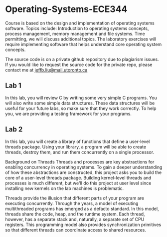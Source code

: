 # Operating-Systems-ECE344
Course is based on the design and implementation of operating systems software. Topics include: Introduction to operating systems concepts, process management, memory management and file systems. Time permitting, we will discuss additional topics. The laboratory exercises will require implementing software that helps understand core operating system concepts.

The source code is on a private github repository due to plagiarism issues. If you would like to request the source code for the private repo, please contact me at jeffb.liu@mail.utoronto.ca

## Lab 1
In this lab, you will review C by writing some very simple C programs. You will also write some simple data structures. These data structures will be useful for your future labs, so make sure that they work correctly. To help you, we are providing a testing framework for your programs.


## Lab 2
In this lab, you will create a library of functions that define a user-level threads package. Using your library, a program will be able to create threads, destroy them, and run them concurrently on a single processor.

Background on Threads
Threads and processes are key abstractions for enabling concurrency in operating systems. To gain a deeper understanding of how these abstractions are constructed, this project asks you to build the core of a user-level threads package. Building kernel-level threads and processes is much different, but we'll do this project at user level since installing new kernels on the lab machines is problematic.

Threads provide the illusion that different parts of your program are executing concurrently. Through the years, a model of executing multithreaded programs has emerged as a defacto standard. In this model, threads share the code, heap, and the runtime system. Each thread, however, has a separate stack and, naturally, a separate set of CPU registers. This programming model also provides synchronization primitives so that different threads can coordinate access to shared resources.
